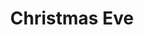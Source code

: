 ---
title: Christmas Eve
slug: eldwick_memorial_hall_christmas
contact: Allan Mirfield (allan.mirfield@blueyonder.co.uk)
image: helps2.jpg
order: 30
short-description: 'Eldwick Memorial Hall is looking for musicians to help with a
  Christmas Eve Sing-a-long which involves both carols and music songs between 6pm
  and 7pm.

  '
description: "Eldwick Memorial Hall is looking for musicians to help with a Christmas
  Eve Sing-a-long which involves both carols and music songs between 6pm and 7pm.\n\nIf
  you think you can help, contact Alan or let us know and we can put you in touch.
  \n"
permalink: "/help/eldwick_memorial_hall_christmas.html"
layout: help_page
---